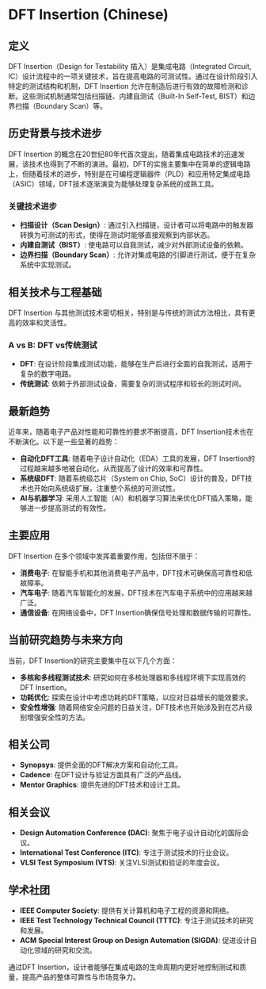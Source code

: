 # DFT Insertion (Chinese)

## 定义

DFT Insertion（Design for Testability 插入）是集成电路（Integrated Circuit, IC）设计流程中的一项关键技术，旨在提高电路的可测试性。通过在设计阶段引入特定的测试结构和机制，DFT Insertion 允许在制造后进行有效的故障检测和诊断。这些测试机制通常包括扫描链、内建自测试（Built-In Self-Test, BIST）和边界扫描（Boundary Scan）等。

## 历史背景与技术进步

DFT Insertion 的概念在20世纪80年代首次提出，随着集成电路技术的迅速发展，该技术也得到了不断的演进。最初，DFT的实施主要集中在简单的逻辑电路上，但随着技术的进步，特别是在可编程逻辑器件（PLD）和应用特定集成电路（ASIC）领域，DFT技术逐渐演变为能够处理复杂系统的成熟工具。

### 关键技术进步

- **扫描设计（Scan Design）**: 通过引入扫描链，设计者可以将电路中的触发器转换为可测试的形式，使得在测试时能够直接观察到内部状态。
- **内建自测试（BIST）**: 使电路可以自我测试，减少对外部测试设备的依赖。
- **边界扫描（Boundary Scan）**: 允许对集成电路的引脚进行测试，便于在复杂系统中实现测试。

## 相关技术与工程基础

DFT Insertion 与其他测试技术密切相关，特别是与传统的测试方法相比，具有更高的效率和灵活性。

### A vs B: DFT vs传统测试

- **DFT**: 在设计阶段集成测试功能，能够在生产后进行全面的自我测试，适用于复杂的数字电路。
- **传统测试**: 依赖于外部测试设备，需要复杂的测试程序和较长的测试时间。

## 最新趋势

近年来，随着电子产品对性能和可靠性的要求不断提高，DFT Insertion技术也在不断演化。以下是一些显著的趋势：

- **自动化DFT工具**: 随着电子设计自动化（EDA）工具的发展，DFT Insertion的过程越来越多地被自动化，从而提高了设计的效率和可靠性。
- **系统级DFT**: 随着系统级芯片（System on Chip, SoC）设计的普及，DFT技术也开始向系统级扩展，注重整个系统的可测试性。
- **AI与机器学习**: 采用人工智能（AI）和机器学习算法来优化DFT插入策略，能够进一步提高测试的有效性。

## 主要应用

DFT Insertion 在多个领域中发挥着重要作用，包括但不限于：

- **消费电子**: 在智能手机和其他消费电子产品中，DFT技术可确保高可靠性和低故障率。
- **汽车电子**: 随着汽车智能化的发展，DFT技术在汽车电子系统中的应用越来越广泛。
- **通信设备**: 在网络设备中，DFT Insertion确保信号处理和数据传输的可靠性。

## 当前研究趋势与未来方向

当前，DFT Insertion的研究主要集中在以下几个方面：

- **多核和多线程测试技术**: 研究如何在多核处理器和多线程环境下实现高效的DFT Insertion。
- **功耗优化**: 探索在设计中考虑功耗的DFT策略，以应对日益增长的能效要求。
- **安全性增强**: 随着网络安全问题的日益关注，DFT技术也开始涉及到在芯片级别增强安全性的方法。

## 相关公司

- **Synopsys**: 提供全面的DFT解决方案和自动化工具。
- **Cadence**: 在DFT设计与验证方面具有广泛的产品线。
- **Mentor Graphics**: 提供先进的DFT技术和设计工具。

## 相关会议

- **Design Automation Conference (DAC)**: 聚焦于电子设计自动化的国际会议。
- **International Test Conference (ITC)**: 专注于测试技术的行业会议。
- **VLSI Test Symposium (VTS)**: 关注VLSI测试和验证的年度会议。

## 学术社团

- **IEEE Computer Society**: 提供有关计算机和电子工程的资源和网络。
- **IEEE Test Technology Technical Council (TTTC)**: 专注于测试技术的研究和发展。
- **ACM Special Interest Group on Design Automation (SIGDA)**: 促进设计自动化领域的研究和交流。

通过DFT Insertion，设计者能够在集成电路的生命周期内更好地控制测试和质量，提高产品的整体可靠性与市场竞争力。